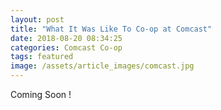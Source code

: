 ```yaml
---
layout: post
title: "What It Was Like To Co-op at Comcast"
date: 2018-08-20 08:34:25
categories: Comcast Co-op
tags: featured
image: /assets/article_images/comcast.jpg
---
```


Coming Soon !
